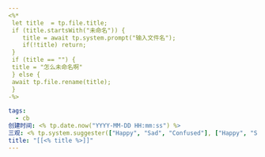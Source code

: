 ```yaml
---
<%*
 let title  = tp.file.title;
 if (title.startsWith("未命名")) {
	title = await tp.system.prompt("输入文件名");
	if(!title) return;
 }
 if (title == "") {
 title = "怎么未命名啊"
 } else {
 await tp.file.rename(title);
 }
-%>

tags:
  - cb
创建时间: <% tp.date.now("YYYY-MM-DD HH:mm:ss") %>
三观: <% tp.system.suggester(["Happy", "Sad", "Confused"], ["Happy", "Sad", "Confused"]) %>
title: "[[<% title %>]]"
---
```

